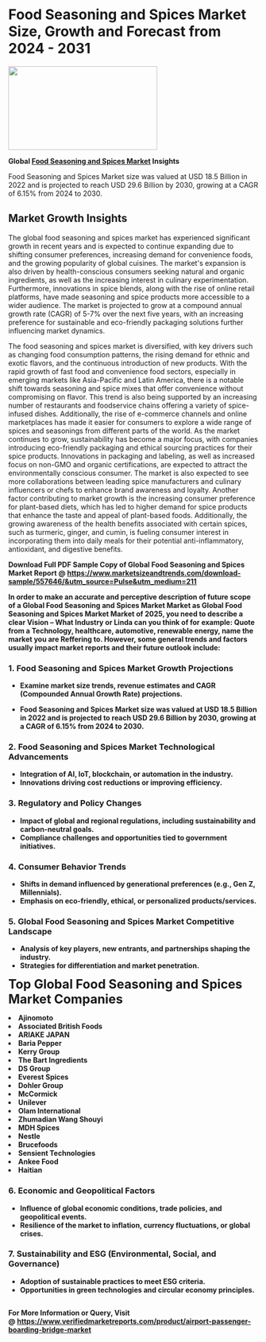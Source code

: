 <H1>Food Seasoning and Spices Market Size, Growth and Forecast from 2024 - 2031</H1><img class="aligncenter size-medium wp-image-584254" src="https://thirdeyenews.in/wp-content/uploads/2024/09/Global-Market-Research-300x168.jpeg" alt="" width="300" height="168" /><p><strong>Global&nbsp;<a href="https://www.marketsizeandtrends.com/download-sample/557646/&amp;utm_source=Pulse&amp;utm_medium=211">Food Seasoning and Spices Market</a> Insights</strong></p><p>Food Seasoning and Spices Market size was valued at USD 18.5 Billion in 2022 and is projected to reach USD 29.6 Billion by 2030, growing at a CAGR of 6.15% from 2024 to 2030.</p><p><h2>Market Growth Insights</h2> <p>The global food seasoning and spices market has experienced significant growth in recent years and is expected to continue expanding due to shifting consumer preferences, increasing demand for convenience foods, and the growing popularity of global cuisines. The market's expansion is also driven by health-conscious consumers seeking natural and organic ingredients, as well as the increasing interest in culinary experimentation. Furthermore, innovations in spice blends, along with the rise of online retail platforms, have made seasoning and spice products more accessible to a wider audience. The market is projected to grow at a compound annual growth rate (CAGR) of 5-7% over the next five years, with an increasing preference for sustainable and eco-friendly packaging solutions further influencing market dynamics.</p> <p><strong></strong></p> <p>The food seasoning and spices market is diversified, with key drivers such as changing food consumption patterns, the rising demand for ethnic and exotic flavors, and the continuous introduction of new products. With the rapid growth of fast food and convenience food sectors, especially in emerging markets like Asia-Pacific and Latin America, there is a notable shift towards seasoning and spice mixes that offer convenience without compromising on flavor. This trend is also being supported by an increasing number of restaurants and foodservice chains offering a variety of spice-infused dishes. Additionally, the rise of e-commerce channels and online marketplaces has made it easier for consumers to explore a wide range of spices and seasonings from different parts of the world. As the market continues to grow, sustainability has become a major focus, with companies introducing eco-friendly packaging and ethical sourcing practices for their spice products. Innovations in packaging and labeling, as well as increased focus on non-GMO and organic certifications, are expected to attract the environmentally conscious consumer. The market is also expected to see more collaborations between leading spice manufacturers and culinary influencers or chefs to enhance brand awareness and loyalty. Another factor contributing to market growth is the increasing consumer preference for plant-based diets, which has led to higher demand for spice products that enhance the taste and appeal of plant-based foods. Additionally, the growing awareness of the health benefits associated with certain spices, such as turmeric, ginger, and cumin, is fueling consumer interest in incorporating them into daily meals for their potential anti-inflammatory, antioxidant, and digestive benefits. <p><strong></p><p><span class=""><strong>Download Full PDF Sample Copy of Global Food Seasoning and Spices Market Report</strong> @ <a href="https://www.marketsizeandtrends.com/download-sample/557646/&amp;utm_source=Pulse&amp;utm_medium=211" target="_blank">https://www.marketsizeandtrends.com/download-sample/557646/&amp;utm_source=Pulse&amp;utm_medium=211</a></span></p><p>In order to make an accurate and perceptive description of future scope of a Global&nbsp;Food Seasoning and Spices Market Market as Global&nbsp;Food Seasoning and Spices Market Market of 2025, you need to describe a clear Vision &ndash; What Industry or Linda can you think of for example: Quote from a Technology, healthcare, automotive, renewable energy, name the market you are Reffering to. However, some general trends and factors usually impact market reports and their future outlook include:</p><h3>1.&nbsp;<strong>Food Seasoning and Spices Market Growth Projections</strong></h3><ul><li>Examine market size trends, revenue estimates and CAGR (Compounded Annual Growth Rate) projections.</li><li><p>Food Seasoning and Spices Market size was valued at USD 18.5 Billion in 2022 and is projected to reach USD 29.6 Billion by 2030, growing at a CAGR of 6.15% from 2024 to 2030.</p></li></ul><h3>2.&nbsp;<strong>Food Seasoning and Spices Market Technological Advancements</strong></h3><ul><li>Integration of AI, IoT, blockchain, or automation in the industry.</li><li>Innovations driving cost reductions or improving efficiency.</li></ul><h3>3.&nbsp;<strong>Regulatory and Policy Changes</strong></h3><ul><li>Impact of global and regional regulations, including sustainability and carbon-neutral goals.</li><li>Compliance challenges and opportunities tied to government initiatives.</li></ul><h3>4.&nbsp;<strong>Consumer Behavior Trends</strong></h3><ul><li>Shifts in demand influenced by generational preferences (e.g., Gen Z, Millennials).</li><li>Emphasis on eco-friendly, ethical, or personalized products/services.</li></ul><h3>5.&nbsp;<strong>Global Food Seasoning and Spices Market Competitive Landscape</strong></h3><ul><li>Analysis of key players, new entrants, and partnerships shaping the industry.</li><li>Strategies for differentiation and market penetration.</li></ul><p data-pm-slice="1 1 []"><span style="color: inherit; font-family: inherit; font-size: 25px;">Top Global Food Seasoning and Spices Market Companies</span></p><div class="" data-test-id=""><p><li>Ajinomoto</li><li> Associated British Foods</li><li> ARIAKE JAPAN</li><li> Baria Pepper</li><li> Kerry Group</li><li> The Bart Ingredients</li><li> DS Group</li><li> Everest Spices</li><li> Dohler Group</li><li> McCormick</li><li> Unilever</li><li> Olam International</li><li> Zhumadian Wang Shouyi</li><li> MDH Spices</li><li> Nestle</li><li> Brucefoods</li><li> Sensient Technologies</li><li> Ankee Food</li><li> Haitian</li></p></div><h3>6.&nbsp;<strong>Economic and Geopolitical Factors</strong></h3><ul><li>Influence of global economic conditions, trade policies, and geopolitical events.</li><li>Resilience of the market to inflation, currency fluctuations, or global crises.</li></ul><h3>7.&nbsp;<strong>Sustainability and ESG (Environmental, Social, and Governance)</strong></h3><ul><li>Adoption of sustainable practices to meet ESG criteria.</li><li>Opportunities in green technologies and circular economy principles.</li></ul><h2><strong style="font-size: 14px;">For More Information or Query, Visit @&nbsp;</strong><a style="background-color: #ffffff; font-size: 14px;" href="https://www.marketsizeandtrends.com/report/food-seasoning-and-spices-market/" target="_blank">https://www.verifiedmarketreports.com/product/airport-passenger-boarding-bridge-market</a></h2>
